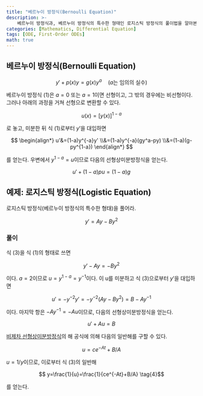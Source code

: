 ```yaml
---
title: "베르누이 방정식(Bernoulli Equation)"
description: >-
	베르누이 방정식과, 베르누이 방정식의 특수한 형태인 로지스틱 방정식의 풀이법을 알아본다.
categories: [Mathematics, Differential Equation]
tags: [ODE, First-Order ODEs]
math: true
---
```


## 베르누이 방정식(Bernoulli Equation)

$$ y'+p(x)y=g(x)y^a\quad \text{(}a\text{는 임의의 실수)}  \tag{1} $$

베르누이 방정식 (1)은 $a=0$ 또는 $a=1$이면 선형이고, 그 밖의 경우에는 비선형이다. 그러나 아래의 과정을 거쳐 선형으로 변환할 수 있다.

$$ u(x)=[y(x)]^{1-a} $$

로 놓고, 미분한 뒤 식 (1)로부터 $y'$을 대입하면

$$ \begin{align*}
u'&=(1-a)y^{-a}y'
\\&=(1-a)y^{-a}(gy^a-py) 
\\&=(1-a)(g-py^{1-a})
\end{align*} $$

를 얻는다. 우변에서 $y^{1-a}=u$이므로 다음의 선형상미분방정식을 얻는다.

$$ u'+(1-a)pu=(1-a)g \tag{2} $$

## 예제: 로지스틱 방정식(Logistic Equation)
로지스틱 방정식(베르누이 방정식의 특수한 형태)을 풀어라.

$$ y'=Ay-By^2 \tag{3} $$

### 풀이
식 (3)을 식 (1)의 형태로 쓰면

$$ y'-Ay=-By^2 $$

이다. $a=2$이므로 $u=y^{1-a}=y^{-1}$이다. 이 u를 미분하고 식 (3)으로부터 $y'$을 대입하면

$$ u'=-y^{-2}y'=-y^{-2}(Ay-By^2)=B-Ay^{-1} $$

이다. 마지막 항은 $-Ay^{-1}=-Au$이므로, 다음의 선형상미분방정식을 얻는다.

$$ u'+Au=B $$

[비제차 선형상미분방정식](/posts/solution-of-first-order-linear-ode/#비제차-선형상미분방정식)의 해 공식에 의해 다음의 일반해를 구할 수 있다.

$$ u=ce^{-At}+B/A $$

$u=1/y$이므로, 이로부터 식 (3)의 일반해

$$ y=\frac{1}{u}=\frac{1}{ce^{-At}+B/A} \tag{4}$$

를 얻는다.
